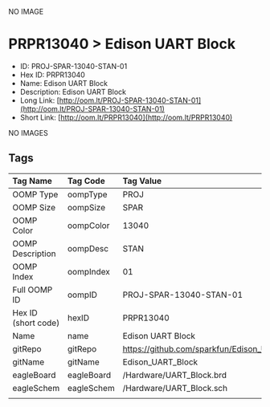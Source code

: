 


  
NO IMAGE  
# PRPR13040 > Edison UART Block

- ID: PROJ-SPAR-13040-STAN-01
- Hex ID: PRPR13040
- Name: Edison UART Block
- Description: Edison UART Block
- Long Link: [http://oom.lt/PROJ-SPAR-13040-STAN-01](http://oom.lt/PROJ-SPAR-13040-STAN-01)
- Short Link: [http://oom.lt/PRPR13040](http://oom.lt/PRPR13040)
  
NO IMAGES  
## Tags
  

|Tag Name|Tag Code|Tag Value|
| :--- | :--- | :--- |
|OOMP Type|oompType|PROJ|
|OOMP Size|oompSize|SPAR|
|OOMP Color|oompColor|13040|
|OOMP Description|oompDesc|STAN|
|OOMP Index|oompIndex|01|
|Full OOMP ID|oompID|PROJ-SPAR-13040-STAN-01|
|Hex ID (short code)|hexID|PRPR13040|
|Name|name|Edison UART Block|
|gitRepo|gitRepo|https://github.com/sparkfun/Edison_UART_Block|
|gitName|gitName|Edison_UART_Block|
|eagleBoard|eagleBoard|/Hardware/UART_Block.brd|
|eagleSchem|eagleSchem|/Hardware/UART_Block.sch|
||||
